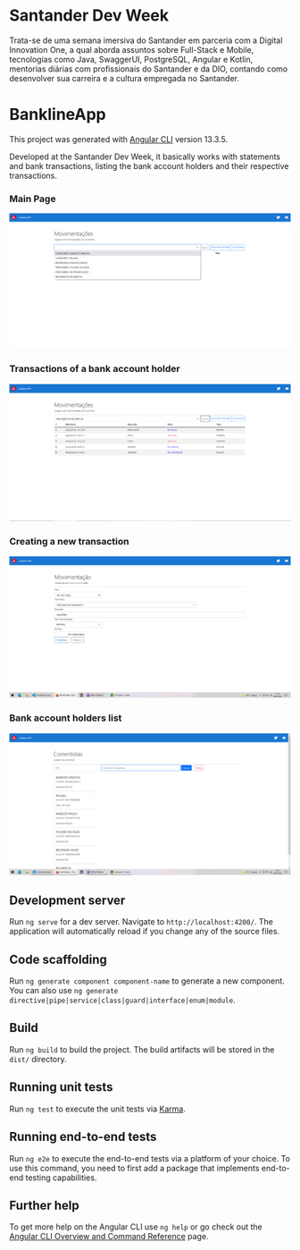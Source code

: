 # Santander Dev Week
Trata-se de uma semana imersiva do Santander em parceria com a Digital Innovation One, a qual aborda assuntos sobre Full-Stack e Mobile, tecnologias como Java, SwaggerUI, PostgreSQL, Angular e Kotlin, mentorias diárias com profissionais do Santander e da DIO, contando como desenvolver sua carreira e a cultura empregada no Santander.

# BanklineApp

This project was generated with [Angular CLI](https://github.com/angular/angular-cli) version 13.3.5.

Developed at the Santander Dev Week, it basically works with statements and bank transactions, listing the bank account holders and their respective transactions. 

### Main Page
![Web 1](https://github.com/RicardoBrunoB/assets/blob/master/Bankline/Bankline-1b.png)

### Transactions of a bank account holder
![Bank account holder transactions](https://github.com/RicardoBrunoB/assets/blob/master/Bankline/Bankline-1c.png)

### Creating a new transaction
![Creating new transaction](https://github.com/RicardoBrunoB/assets/blob/master/Bankline/Bankline-2.jpg)

### Bank account holders list
![Web bank account holders list](https://github.com/RicardoBrunoB/assets/blob/master/Bankline/Bankline-1d.png)


## Development server

Run `ng serve` for a dev server. Navigate to `http://localhost:4200/`. The application will automatically reload if you change any of the source files.

## Code scaffolding

Run `ng generate component component-name` to generate a new component. You can also use `ng generate directive|pipe|service|class|guard|interface|enum|module`.

## Build

Run `ng build` to build the project. The build artifacts will be stored in the `dist/` directory.

## Running unit tests

Run `ng test` to execute the unit tests via [Karma](https://karma-runner.github.io).

## Running end-to-end tests

Run `ng e2e` to execute the end-to-end tests via a platform of your choice. To use this command, you need to first add a package that implements end-to-end testing capabilities.

## Further help

To get more help on the Angular CLI use `ng help` or go check out the [Angular CLI Overview and Command Reference](https://angular.io/cli) page.
